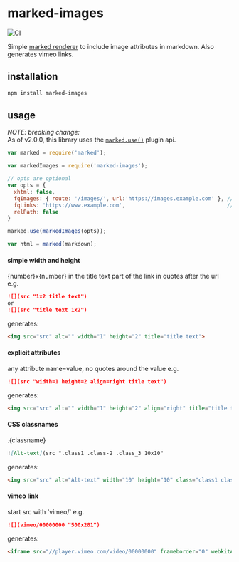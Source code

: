 # marked-images
[![CI](https://github.com/jldec/marked-images/workflows/CI/badge.svg)](https://github.com/jldec/marked-images/actions)

Simple [marked renderer](https://marked.js.org/#/USING_PRO.md#renderer) to include image attributes in markdown.
Also generates vimeo links.

## installation

```sh
npm install marked-images
```

## usage
*NOTE: breaking change:*  
As of v2.0.0, this library uses the [`marked.use()`](https://marked.js.org/#/USING_PRO.md#use) plugin api.

```javascript
var marked = require('marked');

var markedImages = require('marked-images');

// opts are optional
var opts = {
  xhtml: false,
  fqImages: { route: '/images/', url:'https://images.example.com' }, // use custom image endpoint url when link starts with route
  fqLinks: 'https://www.example.com',                                // generate fully qualified links if fqImages is not set
  relPath: false
}

marked.use(markedImages(opts));

var html = marked(markdown);
```

#### simple width and height
{number}x{number} in the title text part of the link in quotes after the url e.g.

```md
![](src "1x2 title text")
or
![](src "title text 1x2")
```

generates:
```html
<img src="src" alt="" width="1" height="2" title="title text">
```

#### explicit attributes
any attribute name=value, no quotes around the value e.g.

```md
![](src "width=1 height=2 align=right title text")
```

generates:
```html
<img src="src" alt="" width="1" height="2" align="right" title="title text">
```

#### CSS classnames
.{classname}

```md
![Alt-text](src ".class1 .class-2 .class_3 10x10"
```

generates:
```html
<img src="src" alt="Alt-text" width="10" height="10" class="class1 class-2 class_3">
```

#### vimeo link
start src with 'vimeo/' e.g.

```md
![](vimeo/00000000 "500x281")
```

generates:
```html
<iframe src="//player.vimeo.com/video/00000000" frameborder="0" webkitAllowFullScreen mozallowfullscreen allowFullScreen width="500" height="281"></iframe>
```

